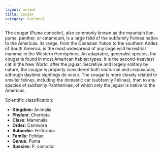 ```yaml
---
layout: animal
title: Cougar
category: national
---
```


The cougar (Puma concolor), also commonly known as the mountain lion, puma, panther, or catamount, is a large felid of the subfamily Felinae native to the Americas. Its range, from the Canadian Yukon to the southern Andes of South America, is the most widespread of any large wild terrestrial mammal in the Western Hemisphere. An adaptable, generalist species, the cougar is found in most American habitat types. It is the second-heaviest cat in the New World, after the jaguar. Secretive and largely solitary by nature, the cougar is properly considered both nocturnal and crepuscular, although daytime sightings do occur. The cougar is more closely related to smaller felines, including the domestic cat (subfamily Felinae), than to any species of subfamily Pantherinae, of which only the jaguar is native to the Americas.

Scientific classification:

- **Kingdom:**	Animalia
- **Phylum:**	Chordata
- **Class:**	Mammalia
- **Order:**	Carnivora
- **Suborder:**	Feliformia
- **Family:**	Felidae
- **Genus:**	Puma
- **Species:**	P. concolor

